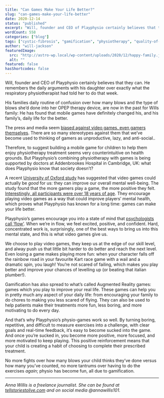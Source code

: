 ```yaml
---
title: "Can Games Make Your Life Better?"
slug: "can-games-make-your-life-better"
date: 2020-12-14
status: "published"
excerpt: "Will, founder and CEO of Playphysio certainly believes that they can. He remembers the daily arguments with his daughter over exactly what the respiratory physi..."
wordCount: 558
categories: ["blog"]
tags: ["cystic-fibrosis", "gamification", "physiotherapy", "quality-of-life"]
author: "will-jackson"
featuredImage:
  src: "http://astro-wp.local/wp-content/uploads/2020/12/happy-family.jpg"
  alt: ""
featured: false
hasShortcodes: false
---
```

<p class="has-medium-font-size">Will, founder and CEO of Playphysio certainly believes that they can. He remembers the daily arguments with his daughter over exactly what the respiratory physiotherapist had told her to do that week. </p>

<p>His families daily routine of confusion over how many blows and the type of blows she’d done into her OPEP therapy device, are now in the past for Wills family: He has found that mobile games have definitely changed his, and his family’s, daily life for the better.</p>

<p>The press and media  seem <a href="https://www.theguardian.com/technology/2009/oct/21/video-game-stigma" target="_blank" rel="noreferrer noopener">biased against video games, even gamers themselves</a>. There are so many stereotypes against them that we’ve become used to thinking of gamers as unproductive, lazy, and anti-social.. </p>

<p>Therefore, to suggest building a mobile game for children to help them enjoy<em> </em>physiotherapy treatment seems very counterintuitive on health grounds. But Playphysio’s combining physiotherapy with games is being supported by doctors at Addenbrookes Hospital in Cambridge, UK: what does Playphysio know that society doesn’t? </p>

<p>A recent <a rel="noreferrer noopener" href="https://www.oii.ox.ac.uk/news/releases/groundbreaking-new-study-says-time-spent-playing-video-games-can-be-good-for-your-wellbeing/" target="_blank">University of Oxford study</a> has suggested that video games could actually be <em>good </em>for us: they can improve our overall mental well-being. The study found that the more gamers play a game, the more positive they felt. <a href="https://www.bbc.co.uk/news/technology-54954622" target="_blank" rel="noreferrer noopener">Interestingly, all participants were over 18 years of age</a>. They encourage playing video games as a way that could improve players’ mental health, which proves what Playphysio has known for a long time: games can make your life better. </p>

<p>Playphysio’s games encourage you into a state of mind that <a href="https://www.ncbi.nlm.nih.gov/pmc/articles/PMC6134042/" target="_blank" rel="noreferrer noopener">psychologists call ‘flow’</a>. When we’re in flow, we feel excited, positive, and confident. Hard, concentrated work is, surprisingly, one of the best ways to bring us into this mental state, and this is what video games give us. </p>

<p>We choose to play video games, they keep us at the edge of our skill level, and alway push us that little bit harder to do better and reach the next level. Even losing a game makes playing more fun: when your character falls off the rainbow road in your favourite Kart race game with a wail and a dramatic spin, you laugh! You’re not scared of failing, which makes you play better and improve your chances of levelling up (or beating that italian plumber!). </p>

<p>Gamification has also spread to what’s called Augmented Reality games: games which you play to improve your real life. These games can help you in pretty much any aspect of your daily life: from encouraging your family to do chores to making you less scared of flying. They can also be used to help patients make their treatments more fun, less boring, and more motivating to do every day. </p>

<p>And that’s why Playphysio’s physio-games work so well. By turning boring, repetitive, and difficult to measure exercises into a challenge, with clear goals and real-time feedback, it’s easy to become sucked into the game. And once you’re sucked in, you become more positive, more focused, and more motivated to keep playing. This positive reinforcement means that your child is creating a habit of choosing to complete their prescribed treatment. </p>

<p>No more fights over how many blows your child thinks they’ve done versus how many you’ve counted, no more tantrums over having to do the exercises <em>again</em>; physio has become fun, all due to gamification. </p>

<hr />

<p><em>Anna Willis is a freelance journalist. She can be found at <a rel="noreferrer noopener" href="http://www.tellstoriestolive.com" target="_blank">tellstoriestolive.com</a> and on social media @annawillis101. </em></p>